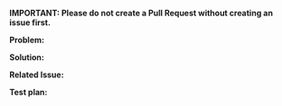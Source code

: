 **IMPORTANT: Please do not create a Pull Request without creating an issue first.**

**Problem:**
<!-- Explain the problem you are aiming to resolve in this PR. -->

**Solution:**
<!-- Example: When "Adding a function to do X", explain why it is necessary to have a way to do X. -->

**Related Issue:**

**Test plan:**
<!-- Make sure tests pass on the Circle CI. -->
